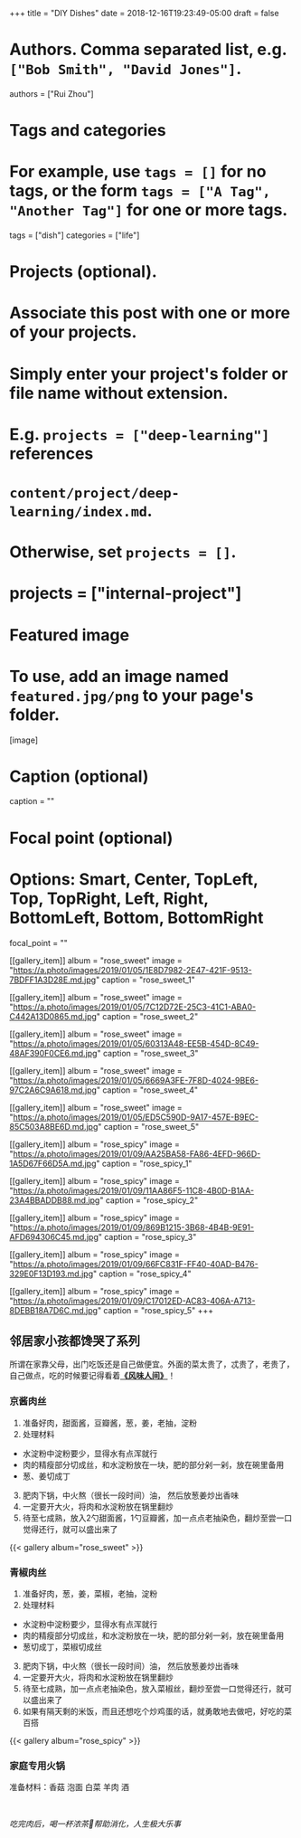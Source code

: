 +++
title = "DIY Dishes"
date = 2018-12-16T19:23:49-05:00
draft = false

# Authors. Comma separated list, e.g. `["Bob Smith", "David Jones"]`.
authors = ["Rui Zhou"]

# Tags and categories
# For example, use `tags = []` for no tags, or the form `tags = ["A Tag", "Another Tag"]` for one or more tags.
tags = ["dish"]
categories = ["life"]

# Projects (optional).
#   Associate this post with one or more of your projects.
#   Simply enter your project's folder or file name without extension.
#   E.g. `projects = ["deep-learning"]` references
#   `content/project/deep-learning/index.md`.
#   Otherwise, set `projects = []`.
# projects = ["internal-project"]

# Featured image
# To use, add an image named `featured.jpg/png` to your page's folder.
[image]
  # Caption (optional)
  caption = ""

  # Focal point (optional)
  # Options: Smart, Center, TopLeft, Top, TopRight, Left, Right, BottomLeft, Bottom, BottomRight
  focal_point = ""

[[gallery_item]]
album = "rose_sweet"
image = "https://a.photo/images/2019/01/05/1E8D7982-2E47-421F-9513-7BDFF1A3D28E.md.jpg"
caption = "rose_sweet_1"

[[gallery_item]]
album = "rose_sweet"
image = "https://a.photo/images/2019/01/05/7C12D72E-25C3-41C1-ABA0-C442A13D0865.md.jpg"
caption = "rose_sweet_2"

[[gallery_item]]
album = "rose_sweet"
image = "https://a.photo/images/2019/01/05/60313A48-EE5B-454D-8C49-48AF390F0CE6.md.jpg"
caption = "rose_sweet_3"

[[gallery_item]]
album = "rose_sweet"
image = "https://a.photo/images/2019/01/05/6669A3FE-7F8D-4024-9BE6-97C2A6C9A618.md.jpg"
caption = "rose_sweet_4"

[[gallery_item]]
album = "rose_sweet"
image = "https://a.photo/images/2019/01/05/ED5C590D-9A17-457E-B9EC-85C503A8BE6D.md.jpg"
caption = "rose_sweet_5"



[[gallery_item]]
album = "rose_spicy"
image = "https://a.photo/images/2019/01/09/AA25BA58-FA86-4EFD-966D-1A5D67F66D5A.md.jpg"
caption = "rose_spicy_1"

[[gallery_item]]
album = "rose_spicy"
image = "https://a.photo/images/2019/01/09/11AA86F5-11C8-4B0D-B1AA-23A4BBADDB88.md.jpg"
caption = "rose_spicy_2"

[[gallery_item]]
album = "rose_spicy"
image = "https://a.photo/images/2019/01/09/869B1215-3B68-4B4B-9E91-AFD694306C45.md.jpg"
caption = "rose_spicy_3"

[[gallery_item]]
album = "rose_spicy"
image = "https://a.photo/images/2019/01/09/66FC831F-FF40-40AD-B476-329E0F13D193.md.jpg"
caption = "rose_spicy_4"

[[gallery_item]]
album = "rose_spicy"
image = "https://a.photo/images/2019/01/09/C17012ED-AC83-406A-A713-8DEBB18A7D6C.md.jpg"
caption = "rose_spicy_5"
+++
## 邻居家小孩都馋哭了系列

所谓在家靠父母，出门吃饭还是自己做便宜。外面的菜太贵了，忒贵了，老贵了，自己做点，吃的时候要记得看着[**《风味人间》**](http://www.kk3.tv/view/66728.html)！

### 京酱肉丝

1. 准备好肉，甜面酱，豆瓣酱，葱，姜，老抽，淀粉
2. 处理材料
  - 水淀粉中淀粉要少，显得水有点浑就行
  - 肉的精瘦部分切成丝，和水淀粉放在一块，肥的部分剁一剁，放在碗里备用
  - 葱、姜切成丁
3. 肥肉下锅，中火熬（很长一段时间）油， 然后放葱姜炒出香味
4. 一定要开大火，将肉和水淀粉放在锅里翻炒
5. 待至七成熟，放入2勺甜面酱，1勺豆瓣酱，加一点点老抽染色，翻炒至尝一口觉得还行，就可以盛出来了

{{< gallery album="rose_sweet" >}}

### 青椒肉丝
1. 准备好肉，葱，姜，菜椒，老抽，淀粉
2. 处理材料
  - 水淀粉中淀粉要少，显得水有点浑就行
  - 肉的精瘦部分切成丝，和水淀粉放在一块，肥的部分剁一剁，放在碗里备用
  - 葱切成丁，菜椒切成丝
3. 肥肉下锅，中火熬（很长一段时间）油， 然后放葱姜炒出香味
4. 一定要开大火，将肉和水淀粉放在锅里翻炒
5. 待至七成熟，加一点点老抽染色，放入菜椒丝，翻炒至尝一口觉得还行，就可以盛出来了
6. 如果有隔天剩的米饭，而且还想吃个炒鸡蛋的话，就勇敢地去做吧，好吃的菜百搭

{{< gallery album="rose_spicy" >}}

### 家庭专用火锅

准备材料：香菇 泡面 白菜 羊肉 酒

<br/>

_吃完肉后，喝一杯浓茶帮助消化，人生极大乐事_
